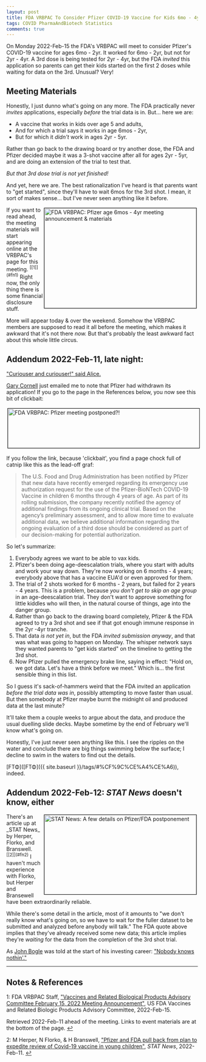 ```yaml
---
layout: post
title: FDA VRBPAC To Consider Pfizer COVID-19 Vaccine for Kids 6mo - 4yr
tags: COVID PharmaAndBiotech Statistics
comments: true
---
```


On Monday 2022-Feb-15 the FDA's VRBPAC will meet to consider Pfizer's COVID-19 vaccine for
ages 6mo - 2yr.  It worked for 6mo - 2yr, but not for 2yr - 4yr.  A 3rd dose is being
tested for 2yr - 4yr, but the FDA _invited_ this application so parents can get their kids
started on the first 2 doses while waiting for data on the 3rd.  Unusual?  Very!  

## Meeting Materials  

Honestly, I just dunno what's going on any more.  The FDA practically never _invites_
applications, especially _before_ the trial data is in.  But&hellip; here we are: 
- A vaccine that works in kids over age 5 and adults,
- And for which a trial says it works in age 6mos - 2yr,
- But for which it _didn't_ work in ages 2yr - 5yr.  

Rather than go back to the drawing board or try another dose, the FDA and Pfizer decided
maybe it was a 3-shot vaccine after all for ages 2yr - 5yr, and are doing an extension of
the trial to test that.  

_But that 3rd dose trial is not yet finished!_  

And yet, here we are.  The best rationalization I've heard is that parents want to "get
started", since they'll have to wait 6mos for the 3rd shot.  I mean, it sort of makes
sense&hellip; but I've never seen anything like it before.  

<img src="{{ site.baseurl }}/images/2022-02-11-upcoming-pfizer-kids-fda-vrbpac-announcement.jpg" width="400" height="263" alt="FDA VRBPAC: Pfizer age 6mos - 4yr meeting announcement &amp; materials" title="FDA VRBPAC: Pfizer age 6mos - 4yr meeting announcement &amp; materials" style="float: right; margin: 3px 3px 3px 3px; border: 1px solid #000000;">
If you want to read ahead, the meeting materials will start appearing online at the
VRBPAC's page for this meeting. <sup id="fn1a">[[1]](#fn1)</sup>  Right now, the only
thing there is some financial disclosure stuff.  

More will appear today &amp; over the weekend.  Somehow the VRBPAC members are supposed to
read it all before the meeting, which makes it awkward that it's not there _now._  But
that's probably the least awkward fact about this whole little circus.  


## Addendum 2022-Feb-11, late night:  

["Curiouser and curiouser!" said Alice.](https://www.cs.cmu.edu/~rgs/alice-II.html)  

[Gary Cornell](https://www.garycornell.com/) just emailed me to note that Pfizer had
withdrawn its application!  If you go to the page in the References below, you now see
this bit of clickbait:  

<img src="{{ site.baseurl }}/images/2022-02-11-upcoming-pfizer-kids-fda-vrbpac-postponement.jpg" width="730" height="104" alt="FDA VRBPAC: Pfizer meeting postponed?!" title="FDA VRBPAC: Pfizer meeting postponed?!" style="display: inline-block; margin: 3px 3px 3px 3px; border: 1px solid #000000;">

If you follow the link, because 'clickbait', you find a page chock full of catnip like
this as the lead-off graf:  

> The U.S. Food and Drug Administration has been notified by Pfizer that new data have
> recently emerged regarding its emergency use authorization request for the use of the
> Pfizer-BioNTech COVID-19 Vaccine in children 6 months through 4 years of age. As part of
> its rolling submission, the company recently notified the agency of additional findings
> from its ongoing clinical trial. Based on the agency’s preliminary assessment, and to
> allow more time to evaluate additional data, we believe additional information regarding
> the ongoing evaluation of a third dose should be considered as part of our decision-making
> for potential authorization.  

So let's summarize:  
1. Everybody agrees we want to be able to vax kids.  
2. Pfizer's been doing age-deescalation trials, where you start with adults and work your
   way down.  They're now working on 6 months - 4 years; everybody above that has a
   vaccine EUA'd or even approved for them.  
3. The trial of 2 shots worked for 6 months - 2 years, but failed for 2 years - 4 years.
   This is a problem, because _you don't get to skip an age group_ in an age-deescalation
   trial.  They don't want to approve something for little kiddles who will then, in the
   natural course of things, age into the danger group.  
4. Rather than go back to the drawing board completely, Pfizer &amp; the FDA agreed to try
   a 3rd shot and see if that got enough immune response in the 2yr -4yr tranche.  
5. That data _is not yet in_, but the FDA _invited submission anyway_, and that was 
   what was going to happen on Monday.  The whisper network says they wanted parents to
   "get kids started" on the timeline to getting the 3rd shot.  
6. Now Pfizer pulled the emergency brake line, saying in effect: "Hold on, we got data.
   Let's have a think before we meet."  Which is&hellip; the first sensible thing in this
   list.  
   
So I guess it's sack-of-hammers weird that the FDA invited an application
_before the trial data was in_, possibly attempting to move faster than usual.  But then
somebody at Pfizer maybe burnt the midnight oil and produced data at the last minute?  

It'll take them a couple weeks to argue about the data, and produce the usual duelling
slide decks.  Maybe sometime by the end of February we'll know what's going on.  

Honestly, I've just never seen anything like this.  I see the ripples on the water and
conclude there are big things swimming below the surface; I decline to swim in the waters
to find out the details.  

[&Gammad;&Tau;&Phi;]([&Gammad;&Tau;&Phi;]({{ site.baseurl }}/tags/#%CF%9C%CE%A4%CE%A6)), indeed.  


## Addendum 2022-Feb-12: _STAT News_ doesn't know, either  

<img src="{{ site.baseurl }}/images/2022-02-11-upcoming-pfizer-kids-stat.jpg" width="400" height="209" alt="STAT News: A few details on Pfizer/FDA postponement" title="STAT News: A few details on Pfizer/FDA postponement" style="float: right; margin: 3px 3px 3px 3px; border: 1px solid #000000;">
There's an article up at _STAT News_ by Herper, Florko, and 
Branswell. <sup id="fn2a">[[2]](#fn2)</sup>  I haven't much experience with Florko, but
Herper and Bransewell have been extraordinarily reliable.  

While there's some detail in the article, most of it amounts to "we don't really know
what's going on, so we have to wait for the fuller dataset to be submitted and analyzed
before anybody will talk."  The FDA quote above implies that they've already received some
new data; this article implies they're _waiting_ for the data from the completion of the
3rd shot trial.  

As [John Bogle](https://en.wikipedia.org/wiki/John_C._Bogle) was told at the start of his investing career: ["Nobody knows nothin'."](https://www.bogleheads.org/forum/viewtopic.php?t=311425)  

---

## Notes &amp; References  

<!--
<sup id="fn1a">[[1]](#fn1)</sup>

<a id="fn1">1</a>: ***, ["***"](***), *** [↩](#fn1a)  

<a href="{{ site.baseurl }}/images/***"><img src="{{ site.baseurl }}/images/***" width="400" height="***" alt="***" title="***" style="float: right; margin: 3px 3px 3px 3px; border: 1px solid #000000;"></a>

<iframe width="400" height="224" src="***" allow="accelerometer; encrypted-media; gyroscope; picture-in-picture" allowfullscreen style="float: right; margin: 3px 3px 3px 3px; border: 1px solid #000000;"></iframe>
-->

<a id="fn1">1</a>: FDA VRBPAC Staff, ["Vaccines and Related Biological Products Advisory Committee February 15, 2022 Meeting Announcement"](https://www.fda.gov/advisory-committees/advisory-committee-calendar/vaccines-and-related-biological-products-advisory-committee-february-15-2022-meeting-announcement), US FDA Vaccines and Related Biologic Products Advisory Committee, 2022-Feb-15.  

Retrieved 2022-Feb-11 ahead of the meeting.  Links to event materials are at the bottom of the page. [↩](#fn1a)  

<a id="fn2">2</a>: M Herper, N Florko, &amp; H Branswell, ["Pfizer and FDA pull back from plan to expedite review of Covid-19 vaccine in young children"](https://www.statnews.com/2022/02/11/pfizer-and-fda-pull-back-from-plan-to-expedite-review-of-covid-19-vaccine-in-young-children/), _STAT News_, 2022-Feb-11. [↩](#fn2a)  
